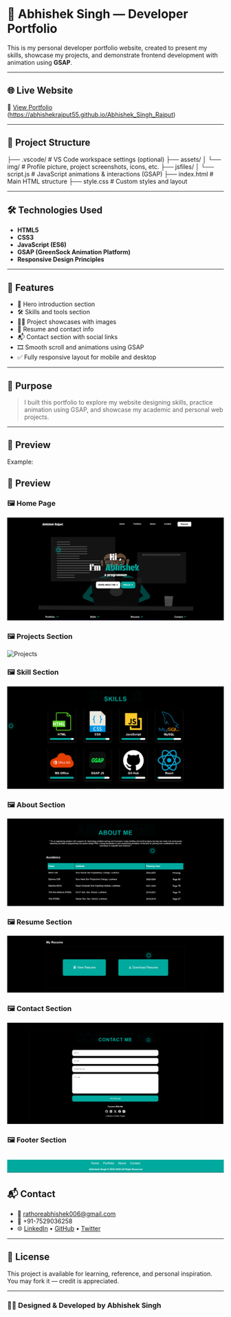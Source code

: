 # 💼 Abhishek Singh — Developer Portfolio

This is my personal developer portfolio website, created to present my skills, showcase my projects, and demonstrate frontend development with animation using **GSAP**.

---

## 🌐 Live Website

🔗 [View Portfolio](#)  
(https://abhishekrajput55.github.io/Abhishek_Singh_Rajput)

---

## 📁 Project Structure

├── .vscode/ # VS Code workspace settings (optional)
├── assets/
│ └── img/ # Profile picture, project screenshots, icons, etc.
├── jsfiles/
│ └── script.js # JavaScript animations & interactions (GSAP)
├── index.html # Main HTML structure
├── style.css # Custom styles and layout


---

## 🛠️ Technologies Used

- **HTML5**
- **CSS3**
- **JavaScript (ES6)**
- **GSAP (GreenSock Animation Platform)**
- **Responsive Design Principles**

---

## 🚀 Features

- 👋 Hero introduction section
- 🛠️ Skills and tools section
- 🧑‍💻 Project showcases with images
- 📄 Resume and contact info
- 📬 Contact section with social links
- 🎞️ Smooth scroll and animations using GSAP
- ✅ Fully responsive layout for mobile and desktop

---

## 🎯 Purpose

> I built this portfolio to explore my website designing skills, practice animation using GSAP, and showcase my academic and personal web projects.

---

## 📸 Preview
Example:  
## 📸 Preview

### 🖼️ Home Page
![Home](assets/img/portImg_1.png)

### 🖼️ Projects Section
![Projects](assets/img/portImg_2.png)

### 🖼️ Skill Section
![Contact](assets/img/portImg_3.png)

### 🖼️ About Section
![About](assets/img/portImg_4.png)

### 🖼️ Resume Section
![About](assets/img/portImg_5.png)

### 🖼️ Contact Section
![Contact](assets/img/portImg_6.png)

### 🖼️ Footer Section
![Footer](assets/img/portImg_7.png)
---

## 📬 Contact

- 📧 rathoreabhishek006@gmail.com  
- 📱 +91-7529036258  
- 🌐 [LinkedIn](#) • [GitHub](#) • [Twitter](#)

---

## 🪪 License

This project is available for learning, reference, and personal inspiration. You may fork it — credit is appreciated.

---

### 👨‍💻 Designed & Developed by **Abhishek Singh**
